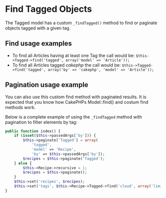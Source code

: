 Find Tagged Objects
===================

The Tagged model has a custom `_findTagged()` method to find or paginate objects tagged with a given tag.

Find usage examples
-------------------

* To find all Articles having at least one Tag the call would be: `$this->Tagged->find('tagged', array('model' => 'Article'));`
* To find all Articles tagged _cakephp_ the call would be: `$this->Tagged->find('tagged', array('by' => 'cakephp', 'model' => 'Article'));`

Pagination usage example
------------------------

You can also use this custom find method with paginated results. It is expected that you know how CakePHPs Model::find() and costum find methods work.

Below is a complete example of using the `_findTagged` method with pagination to filter elements by tag:

```php
public function index() {
	if (isset($this->passedArgs['by'])) {
		$this->paginate['Tagged'] = array(
			'tagged',
			'model' => 'Recipe',
			'by' => $this->passedArgs['by']);
		$recipes = $this->paginate('Tagged');
	} else {
		$this->Recipe->recursive = 1;
		$recipes = $this->paginate();
	}
	$this->set('recipes', $recipes);
	$this->set('tags', $this->Recipe->Tagged->find('cloud', array('limit' => 10)));
}
```
